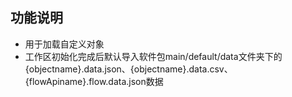 <!--
 * @Author: 孙浩林 sunhaolin@steedos.com
 * @Date: 2021-10-21 14:19:05
 * @LastEditors: 孙浩林 sunhaolin@steedos.com
 * @LastEditTime: 2023-10-27 13:00:22
 * @FilePath: /steedos-platform-2.3/services/service-package-loader/README.md
 * @Description: 
-->
## 功能说明
- 用于加载自定义对象
- 工作区初始化完成后默认导入软件包main/default/data文件夹下的{objectname}.data.json、{objectname}.data.csv、{flowApiname}.flow.data.json数据